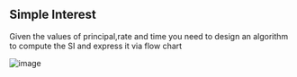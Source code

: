 ## Simple Interest 
  Given the values of principal,rate and time you need to design an algorithm to compute the SI and express it via flow chart 
  
  ![image](https://github.com/user-attachments/assets/57e58d99-8b71-46bb-9434-68f4b6f11c8f)


